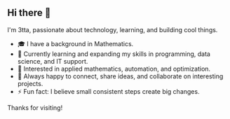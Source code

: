 ## Hi there 👋

I'm 3tta, passionate about technology, learning, and building cool things.

- 🎓 I have a background in Mathematics.
- 🌱 Currently learning and expanding my skills in programming, data science, and IT support.
- 🔬 Interested in applied mathematics, automation, and optimization.
- 🤝 Always happy to connect, share ideas, and collaborate on interesting projects.
- ⚡ Fun fact: I believe small consistent steps create big changes.

Thanks for visiting!
